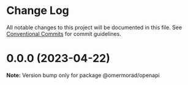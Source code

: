 # Change Log

All notable changes to this project will be documented in this file.
See [Conventional Commits](https://conventionalcommits.org) for commit guidelines.

# 0.0.0 (2023-04-22)

**Note:** Version bump only for package @omermorad/openapi

